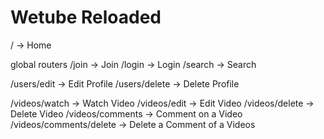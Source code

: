 # Wetube Reloaded

/ -> Home

global routers
/join -> Join
/login -> Login
/search -> Search

/users/edit -> Edit Profile
/users/delete -> Delete Profile

/videos/watch -> Watch Video
/videos/edit -> Edit Video
/videos/delete -> Delete Video
/videos/comments -> Comment on a Video
/videos/comments/delete -> Delete a Comment of a Videos
